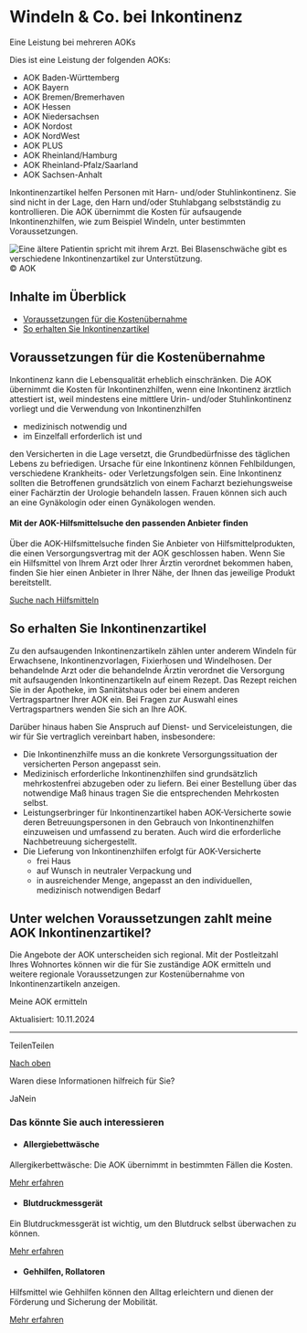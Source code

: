 # Windeln & Co. bei Inkontinenz

Eine Leistung bei mehreren AOKs

Dies ist eine Leistung der folgenden AOKs:

- AOK Baden-Württemberg
- AOK Bayern
- AOK Bremen/Bremerhaven
- AOK Hessen
- AOK Niedersachsen
- AOK Nordost
- AOK NordWest
- AOK PLUS
- AOK Rheinland/Hamburg
- AOK Rheinland-Pfalz/Saarland
- AOK Sachsen-Anhalt

Inkontinenzartikel helfen Personen mit Harn- und/oder Stuhlinkontinenz. Sie sind nicht in der Lage, den Harn und/oder Stuhlabgang selbstständig zu kontrollieren. Die AOK übernimmt die Kosten für aufsaugende Inkontinenzhilfen, wie zum Beispiel Windeln, unter bestimmten Voraussetzungen.

![Eine ältere Patientin spricht mit ihrem Arzt. Bei Blasenschwäche gibt es verschiedene Inkontinenzartikel zur Unterstützung. ](https://www.aok.de/pk/magazin/cms/fileadmin/_processed_/7/5/csm_inkontinenz_ccec614682.jpg.webp)© AOK

## Inhalte im Überblick

- [Voraussetzungen für die Kostenübernahme](https://www.aok.de/pk/leistungen/hilfsmittel/inkontinenz-und-blasenschwaeche/#c1590605088)
- [So erhalten Sie Inkontinenzartikel](https://www.aok.de/pk/leistungen/hilfsmittel/inkontinenz-und-blasenschwaeche/#c1590605089)

## Voraussetzungen für die Kostenübernahme

Inkontinenz kann die Lebensqualität erheblich einschränken. Die AOK übernimmt die Kosten für Inkontinenzhilfen, wenn eine Inkontinenz ärztlich attestiert ist, weil mindestens eine mittlere Urin- und/oder Stuhlinkontinenz vorliegt und die Verwendung von Inkontinenzhilfen

- medizinisch notwendig und
- im Einzelfall erforderlich ist und

den Versicherten in die Lage versetzt, die Grundbedürfnisse des täglichen Lebens zu befriedigen. Ursache für eine Inkontinenz können Fehlbildungen, verschiedene Krankheits- oder Verletzungsfolgen sein. Eine Inkontinenz sollten die Betroffenen grundsätzlich von einem Facharzt beziehungsweise einer Fachärztin der Urologie behandeln lassen. Frauen können sich auch an eine Gynäkologin oder einen Gynäkologen wenden.

#### Mit der AOK-Hilfsmittelsuche den passenden Anbieter finden

Über die AOK-Hilfsmittelsuche finden Sie Anbieter von Hilfsmittelprodukten, die einen Versorgungsvertrag mit der AOK geschlossen haben. Wenn Sie ein Hilfsmittel von Ihrem Arzt oder Ihrer Ärztin verordnet bekommen haben, finden Sie hier einen Anbieter in Ihrer Nähe, der Ihnen das jeweilige Produkt bereitstellt.

[Suche nach Hilfsmitteln](https://www.aok.de/pk/hilfsmittelsuche/)

## So erhalten Sie Inkontinenzartikel

Zu den aufsaugenden Inkontinenzartikeln zählen unter anderem Windeln für Erwachsene, Inkontinenzvorlagen, Fixierhosen und Windelhosen. Der behandelnde Arzt oder die behandelnde Ärztin verordnet die Versorgung mit aufsaugenden Inkontinenzartikeln auf einem Rezept. Das Rezept reichen Sie in der Apotheke, im Sanitätshaus oder bei einem anderen Vertragspartner Ihrer AOK ein. Bei Fragen zur Auswahl eines Vertragspartners wenden Sie sich an Ihre AOK.

Darüber hinaus haben Sie Anspruch auf Dienst- und Serviceleistungen, die wir für Sie vertraglich vereinbart haben, insbesondere:

- Die Inkontinenzhilfe muss an die konkrete Versorgungssituation der versicherten Person angepasst sein.
- Medizinisch erforderliche Inkontinenzhilfen sind grundsätzlich mehrkostenfrei abzugeben oder zu liefern. Bei einer Bestellung über das notwendige Maß hinaus tragen Sie die entsprechenden Mehrkosten selbst.
- Leistungserbringer für Inkontinenzartikel haben AOK-Versicherte sowie deren Betreuungspersonen in den Gebrauch von Inkontinenzhilfen einzuweisen und umfassend zu beraten. Auch wird die erforderliche Nachbetreuung sichergestellt.
- Die Lieferung von Inkontinenzhilfen erfolgt für AOK-Versicherte
  - frei Haus
  - auf Wunsch in neutraler Verpackung und
  - in ausreichender Menge, angepasst an den individuellen, medizinisch notwendigen Bedarf

## Unter welchen Voraussetzungen zahlt meine AOK Inkontinenzartikel?

Die Angebote der AOK unterscheiden sich regional. Mit der Postleitzahl Ihres Wohnortes können wir die für Sie zuständige AOK ermitteln und weitere regionale Voraussetzungen zur Kostenübernahme von Inkontinenzartikeln anzeigen.

Meine AOK ermitteln

Aktualisiert: 10.11.2024

* * *

TeilenTeilen

[Nach oben](https://www.aok.de/pk/leistungen/hilfsmittel/inkontinenz-und-blasenschwaeche/#main-content)

Waren diese Informationen hilfreich für Sie?

JaNein

### Das könnte Sie auch interessieren

- #### Allergiebettwäsche







Allergikerbettwäsche: Die AOK übernimmt in bestimmten Fällen die Kosten.



[Mehr erfahren](https://www.aok.de/pk/leistungen/hilfsmittel/allergiebettwaesche/)

- #### Blutdruckmessgerät







Ein Blutdruckmessgerät ist wichtig, um den Blutdruck selbst überwachen zu können.



[Mehr erfahren](https://www.aok.de/pk/leistungen/hilfsmittel/blutdruckmessgeraet/)

- #### Gehhilfen, Rollatoren







Hilfsmittel wie Gehhilfen können den Alltag erleichtern und dienen der Förderung und Sicherung der Mobilität.



[Mehr erfahren](https://www.aok.de/pk/leistungen/hilfsmittel/gehhilfen-und-rollatoren/)